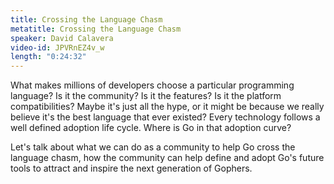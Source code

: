 ```yaml
---
title: Crossing the Language Chasm
metatitle: Crossing the Language Chasm
speaker: David Calavera
video-id: JPVRnEZ4v_w
length: "0:24:32"
---
```

What makes millions of developers choose a particular programming language? Is it the community? Is it the features? Is it the platform compatibilities? Maybe it's just all the hype, or it might be because we really believe it's the best language that ever existed? Every technology follows a well defined adoption life cycle. Where is Go in that adoption curve? 

Let's talk about what we can do as a community to help Go cross the language chasm, how the community can help define and adopt Go's future tools to attract and inspire the next generation of Gophers.